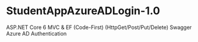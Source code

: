 # StudentAppAzureADLogin-1.0
ASP.NET Core 6 MVC & EF (Code-First) (HttpGet/Post/Put/Delete) Swagger Azure AD Authentication
